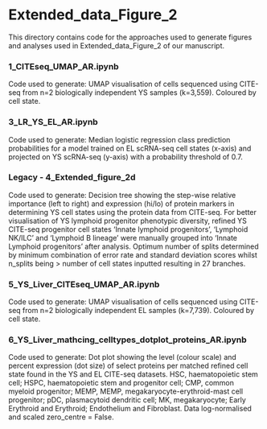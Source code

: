 # Extended_data_Figure_2

This directory contains code for the approaches used to generate figures and analyses used in Extended_data_Figure_2 of our manuscript. 

### 1_CITEseq_UMAP_AR.ipynb
Code used to generate: UMAP visualisation of cells sequenced using CITE-seq from n=2 biologically independent YS samples (k=3,559). Coloured by cell state.

### 3_LR_YS_EL_AR.ipynb
Code used to generate: Median logistic regression class prediction probabilities for a model trained on EL scRNA-seq cell states (x-axis) and projected on YS scRNA-seq (y-axis) with a probability threshold of 0.7. 

### Legacy - 4_Extended_figure_2d
Code used to generate:  Decision tree showing the step-wise relative importance (left to right) and expression (hi/lo) of protein markers in determining YS cell states using the protein data from CITE-seq. For better visualisation of YS lymphoid progenitor phenotypic diversity, refined YS CITE-seq progenitor cell states ‘Innate lymphoid progenitors’, ‘Lymphoid NK/ILC’ and ‘Lymphoid B lineage’ were manually grouped into ‘Innate Lymphoid progenitors’ after analysis. Optimum number of splits determined by minimum combination of error rate and standard deviation scores whilst n_splits being > number of cell states inputted resulting in 27 branches. 

### 5_YS_Liver_CITEseq_UMAP_AR.ipynb
Code used to generate: UMAP visualisation of cells sequenced using CITE-seq from n=2 biologically independent EL samples (k=7,739). Coloured by cell state.

### 6_YS_Liver_mathcing_celltypes_dotplot_proteins_AR.ipynb
Code used to generate: Dot plot showing the level (colour scale) and percent expression (dot size) of select proteins per matched refined cell state found in the YS and EL CITE-seq datasets. HSC, haematopoietic stem cell; HSPC, haematopoietic stem and progenitor cell; CMP, common myeloid progenitor; MEMP, MEMP, megakaryocyte-erythroid-mast cell progenitor; pDC, plasmacytoid dendritic cell; MK, megakaryocyte; Early Erythroid and Erythroid; Endothelium and Fibroblast. Data log-normalised and scaled zero_centre = False.
